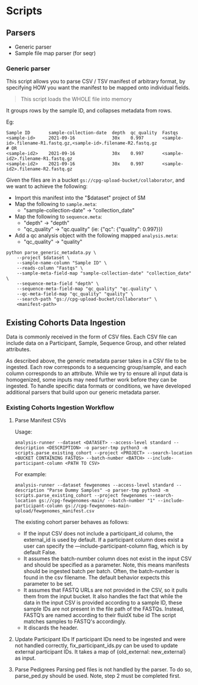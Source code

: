 # Scripts

## Parsers

- Generic parser
- Sample file map parser (for seqr)

### Generic parser

This script allows you to parse CSV / TSV manifest of arbitrary format, by
specifying HOW you want the manifest to be mapped onto individual fields.

> This script loads the WHOLE file into memory

It groups rows by the sample ID, and collapses metadata from rows.

Eg:

```text
Sample ID       sample-collection-date  depth  qc_quality  Fastqs
<sample-id>     2021-09-16              30x    0.997       <sample-id>.filename-R1.fastq.gz,<sample-id>.filename-R2.fastq.gz
# OR
<sample-id2>    2021-09-16              30x    0.997       <sample-id2>.filename-R1.fastq.gz
<sample-id2>    2021-09-16              30x    0.997       <sample-id2>.filename-R2.fastq.gz
```

Given the files are in a bucket `gs://cpg-upload-bucket/collaborator`,
and we want to achieve the following:

- Import this manifest into the "$dataset" project of SM
- Map the following to `sample.meta`:
    - "sample-collection-date" -> "collection_date"
- Map the following to `sequence.meta`:
    - "depth" -> "depth"
    - "qc_quality" -> "qc.quality" (ie: {"qc": {"quality": 0.997}})
- Add a qc analysis object with the following mapped `analysis.meta`:
    - "qc_quality" -> "quality"

```shell
python parse_generic_metadata.py \
    --project $dataset \
    --sample-name-column "Sample ID" \
    --reads-column "Fastqs" \
    --sample-meta-field-map "sample-collection-date" "collection_date" \
    --sequence-meta-field "depth" \
    --sequence-meta-field-map "qc_quality" "qc.quality" \
    --qc-meta-field-map "qc_quality" "quality" \
    --search-path "gs://cpg-upload-bucket/collaborator" \
    <manifest-path>
```

## Existing Cohorts Data Ingestion

Data is commonly received in the form of CSV files. Each CSV file can include data on a Participant, Sample, Sequence Group, and other related attributes.

As described above, the generic metadata parser takes in a CSV file to be ingested. Each row corresponds to a sequencing group/sample, and each column corresponds to an attribute. While we try to ensure all input data is homogenized, some inputs may need further work before they can be ingested. To handle specific data formats or conditions, we have developed additional parsers that build upon our generic metadata parser.

### Existing Cohorts Ingestion Workflow

1. Parse Manifest CSVs

    Usage:

    ```shell
    analysis-runner --dataset <DATASET> --access-level standard --description <DESCRIPTION> -o parser-tmp python3 -m scripts.parse_existing_cohort --project <PROJECT> --search-location <BUCKET CONTAINING FASTQS> --batch-number <BATCH> --include-participant-column <PATH TO CSV>
    ```

    For example:

    ```shell
    analysis-runner --dataset fewgenomes --access-level standard --description "Parse Dummy Samples" -o parser-tmp python3 -m scripts.parse_existing_cohort --project fewgenomes --search-location gs://cpg-fewgenomes-main/ --batch-number "1" --include-participant-column gs://cpg-fewgenomes-main-upload/fewgenomes_manifest.csv
    ```

    The existing cohort parser behaves as follows:

    - If the input CSV does not include a participant_id column, the external_id is used by default. If a participant column does exist a user can specify the —include-participant-column flag, which is by default False.
    - It assumes the batch-number column does not exist in the input CSV and should be specified as a parameter. Note, this means manifests should be ingested batch per batch. Often, the batch-number is found in the csv filename. The default behavior expects this parameter to be set.
    - It assumes that FASTQ URLs are not provided in the CSV, so it pulls them from the input bucket. It also handles the fact that while the data in the input CSV is provided according to a sample ID, these sample IDs are not present in the file path of the FASTQs. Instead, FASTQ’s are named according to their fluidX tube id The script matches samples to FASTQ's accordingly.
    - It discards the header.

2. Update Participant IDs
If participant IDs need to be ingested and were not handled correctly, fix_participant_ids.py can be used to update external participant IDs. It takes a map of {old_external: new_external} as input.

3. Parse Pedigrees
Parsing ped files is not handled by the parser. To do so, parse_ped.py should be used. Note, step 2 must be completed first.
